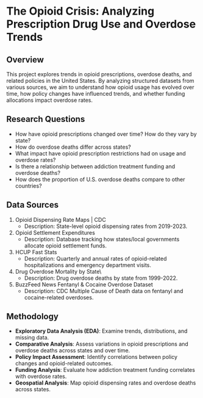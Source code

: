 # The Opioid Crisis: Analyzing Prescription Drug Use and Overdose Trends

## Overview
This project explores trends in opioid prescriptions, overdose deaths, and related policies in the United States. By analyzing structured datasets from various sources, we aim to understand how opioid usage has evolved over time, how policy changes have influenced trends, and whether funding allocations impact overdose rates.

## Research Questions
- How have opioid prescriptions changed over time? How do they vary by state?
- How do overdose deaths differ across states?
- What impact have opioid prescription restrictions had on usage and overdose rates?
- Is there a relationship between addiction treatment funding and overdose deaths?
- How does the proportion of U.S. overdose deaths compare to other countries?

## Data Sources
1. Opioid Dispensing Rate Maps | CDC
   - Description: State-level opioid dispensing rates from 2019-2023.
3. Opioid Settlement Expenditures
   - Description: Database tracking how states/local governments allocate opioid settlement funds.
4. HCUP Fast Stats
   - Description: Quarterly and annual rates of opioid-related hospitalizations and emergency department visits.
5. Drug Overdose Mortality by State\
   - Description: Drug overdose deaths by state from 1999-2022.
6. BuzzFeed News Fentanyl & Cocaine Overdose Dataset
   - Description: CDC Multiple Cause of Death data on fentanyl and cocaine-related overdoses.

## Methodology
- **Exploratory Data Analysis (EDA)**: Examine trends, distributions, and missing data.
- **Comparative Analysis**: Assess variations in opioid prescriptions and overdose deaths across states and over time.
- **Policy Impact Assessment**: Identify correlations between policy changes and opioid-related outcomes.
- **Funding Analysis**: Evaluate how addiction treatment funding correlates with overdose rates.
- **Geospatial Analysis**: Map opioid dispensing rates and overdose deaths across states. 
